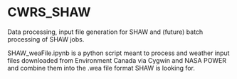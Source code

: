 # CWRS_SHAW
Data processing, input file generation for SHAW and (future) batch processing of SHAW jobs.

SHAW_weaFile.ipynb is a python script meant to  process and weather input files downloaded from Environment Canada via Cygwin and NASA POWER and combine them into the .wea file format SHAW is looking for.
